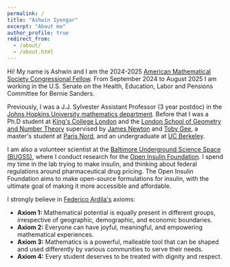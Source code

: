 ```yaml
---
permalink: /
title: "Ashwin Iyengar"
excerpt: "About me"
author_profile: true
redirect_from: 
  - /about/
  - /about.html
---
```


Hi! My name is Ashwin and I am the 2024-2025 [American Mathematical Society Congressional Fellow](https://www.ams.org/government/government/ams-congressional-fellowship). From September 2024 to August 2025 I am working in the U.S. Senate on the Health, Education, Labor and Pensions Committee for Bernie Sanders.

Previously, I was a J.J. Sylvester Assistant Professor (3 year postdoc) in the [Johns Hopkins University mathematics department](https://mathematics.jhu.edu/). Before that I was a Ph.D student at [King's College London](https://www.kcl.ac.uk/mathematics) and the [London School of Geometry and Number Theory](http://www.lsgnt-cdt.ac.uk) supervised by [James Newton](https://people.maths.ox.ac.uk/newton) and [Toby Gee](https://www.ma.imperial.ac.uk/~tsg/), a master's student at [Paris Nord](https://www.math.univ-paris13.fr/laga/index.php/fr/laboratoire), and an undergraduate at [UC Berkeley](https://math.berkeley.edu).

I am also a volunteer scientist at the [Baltimore Underground Science Space (BUGSS)](http://bugssonline.org), where I conduct research for the [Open Insulin Foundation](https://openinsulin.org). I spend my time in the lab trying to make insulin, and thinking about federal regulations around pharmaceutical drug pricing. The Open Insulin Foundation aims to make open-source formulations for insulin, with the ultimate goal of making it more accessible and affordable.

I strongly believe in [Federico Ardila's](https://fardila.com/) axioms:

- **Axiom 1:** Mathematical potential is equally present in different groups, irrespective of geographic, demographic, and economic boundaries.
- **Axiom 2:** Everyone can have joyful, meaningful, and empowering mathematical experiences.
- **Axiom 3:** Mathematics is a powerful, malleable tool that can be shaped and used differently by various communities to serve their needs.
- **Axiom 4:** Every student deserves to be treated with dignity and respect.

